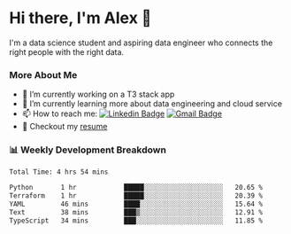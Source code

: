 # Hi there, I'm Alex  👋

I'm a data science student and aspiring data engineer who connects the right people with the right data. 

### More About Me

- 🔭 I’m currently working on a T3 stack app
- 🌱 I’m currently learning more about data engineering and cloud service
- 📫 How to reach me: [![Linkedin Badge](https://img.shields.io/badge/Alex%20Chen-blue?style=flat&logo=linkedin&labelColor=blue&link=https://www.linkedin.com/in/alex-chen-112523chen)](https://www.linkedin.com/in/alex-chen-112523chen/) [![Gmail Badge](https://img.shields.io/badge/-Alex%20Chen-c14438?style=flat&logo=Gmail&logoColor=white&link=mailto:itsalexchen@gmail.com)](mailto:itsalexchen@gmail.com)
- 📝 Checkout my [resume](https://112523chen.vercel.app/AlexChenResume.pdf)


### 📊 Weekly Development Breakdown
<!--START_SECTION:waka-->

```txt
Total Time: 4 hrs 54 mins

Python       1 hr            █████░░░░░░░░░░░░░░░░░░░░   20.65 %
Terraform    1 hr            █████░░░░░░░░░░░░░░░░░░░░   20.39 %
YAML         46 mins         ████░░░░░░░░░░░░░░░░░░░░░   15.64 %
Text         38 mins         ███▒░░░░░░░░░░░░░░░░░░░░░   12.91 %
TypeScript   34 mins         ███░░░░░░░░░░░░░░░░░░░░░░   11.85 %
```

<!--END_SECTION:waka-->
